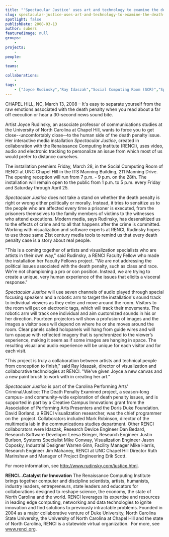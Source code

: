 ```yaml
---
title: "'Spectacular Justice' uses art and technology to examine the death penalty"
slug: spectacular-justice-uses-art-and-technology-to-examine-the-death-penaltyspectacular-justice-uses-art-and-technology-to-examine-the-death-penalty
spotlight: false
publishDate: 2008-03-13
author: subers
featuredImage: null
groups:
    - 
projects:
    - 
people:
    - 
teams: 
    - 
collaborations:
    - 
tags:
    - ["Joyce Rudinsky","Ray Idaszak","Social Computing Room (SCR)","Spectacular Justice"]
---
```

CHAPEL HILL, NC, March 13, 2008 – It's easy to separate yourself from the raw emotions associated with the death penalty when you read about a far off execution or hear a 30-second news sound bite.

Artist Joyce Rudinsky, an associate professor of communications studies at the University of North Carolina at Chapel Hill, wants to force you to get close--uncomfortably close--to the human side of the death penalty issue. Her interactive media installation <em>Spectacular Justice</em>, created in collaboration with the Renaissance Computing Institute (RENCI), uses video, audio and electronic tracking to personalize an issue from which most of us would prefer to distance ourselves.<!--more-->

The installation premiers Friday, March 28, in the Social Computing Room of RENCI at UNC Chapel Hill in the ITS Manning Building, 211 Manning Drive. The opening reception will run from 7 p.m. - 9 p.m. on the 28th. The installation will remain open to the public from 1 p.m. to 5 p.m. every Friday and Saturday through April 25.

<em>Spectacular Justice</em> does not take a stand on whether the death penalty is right or wrong either politically or morally. Instead, it tries to sensitize us to the people who are affected every time a prisoner is executed, from the prisoners themselves to the family members of victims to the witnesses who attend executions. Modern media, says Rudinsky, has desensitized us to the effects of crime and to all that happens after the crime is committed. Working with visualization and software experts at RENCI, Rudinsky hopes to use those same 21st century media tools to remind us that every death penalty case is a story about real people.

"This is a coming together of artists and visualization specialists who are artists in their own way," said Rudinsky, a RENCI Faculty Fellow who made the installation her Faculty Fellows project. "We are not addressing the political issues associated with the death penalty, such as class and race. We're not championing a pro or con position. Instead, we are trying to create a unique, very human experience of the issues that elicits a visceral response."

<em>Spectacular Justice</em> will use seven channels of audio played through special focusing speakers and a robotic arm to target the installation's sound track to individual viewers as they enter and move around the room. Visitors to the room will put on electronic tags, which will track their movements. The robotic arm will track one individual and aim customized sounds in his or her direction. Fourteen projectors will show a profusion of images and the images a visitor sees will depend on where he or she moves around the room. Clear panels called holopanels will hang from guide wires and will turn opaque with reflected imagery that is synchronized to the viewer’s experience, making it seem as if some images are hanging in space. The resulting visual and audio experience will be unique for each visitor and for each visit.

"This project is truly a collaboration between artists and technical people from conception to finish," said Ray Idaszak, director of visualization and collaborative technologies at RENCI. "We've given Joyce a new canvas and a new paint brush to work with in creating her art."

<em>Spectacular Justice</em> is part of the Carolina Performing Arts’ Criminal/Justice: The Death Penalty Examined project, a season-long campus- and community-wide exploration of death penalty issues, and is supported in part by a Creative Campus Innovations grant from the Association of Performing Arts Presenters and the Doris Duke Foundation. David Borland, a RENCI visualization researcher, was the chief programmer on the  project. Collaborators included Mark Robinson, director of the multimedia lab in the communications studies department. Other RENCI collaborators were Idaszak, Research Device Engineer Dan Bedard, Research Software Developer Leesa Brieger, Research Engineer Justin Burlson, Systems Specialist Mike Conway, Visualization Engineer Jason Coposky, Industrial Designer Warren Ginn, Facility Manager Mike Harris, Research Engineer Jim Mahaney, RENCI at UNC Chapel Hill Director Ruth Marinshaw and Manager of Project Engineering Erik Scott.

For more information, see <a href="http://www.rudinsky.com/justice.html" target="_blank">http://www.rudinsky.com/justice.html</a>.

<strong>RENCI…Catalyst for Innovation</strong>
The Renaissance Computing Institute brings together computer and discipline scientists, artists, humanists, industry leaders, entrepreneurs, state leaders and educators for collaborations designed to reshape science, the economy, the state of North Carolina and the world. RENCI leverages its expertise and resources in leading edge computing, networking and data technologies to ignite innovation and find solutions to previously intractable problems. Founded in 2004 as a major collaborative venture of Duke University, North Carolina State University, the University of North Carolina at Chapel Hill and the state of North Carolina, RENCI is a statewide virtual organization.  For more, see <a href="https://www.renci.org/">www.renci.org</a>.
